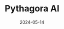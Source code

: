 ---  
layout: startup_page  
title: "Pythagora AI"  
id: "pythagora.ai"  
permalink: "/pythagoraaipythagora.ai05142024/"  
website: "https://pythagora.ai/"  
funding_round: ""  
funding_amount: "$4M"  
investors: "Y Combinator, Inovo, 500 Emerging Europe, Moonfire, Rebel, Uphonest Capital"  
about: "Pythagora AI is a Croatian startup that has developed the first complete AI developer capable of building apps through natural language interaction. It leverages LLMs and machine learning to automate developer workflows, streamlining tasks from debugging to code commits. This significantly reduces time-to-market for app development."  
markets: "AI, Software Development"  
hq: "San Francisco, California, United States"  
founded_year: "2023"  
linkedin: "https://www.linkedin.com/company/pythagora-gpt-pilot"  
twitter: "https://twitter.com/HiPythagora"  
instagram: ""  
facebook: ""  
crunchbase: "https://www.crunchbase.com/organization/pythagora"  
pitchbook: "https://pitchbook.com/profiles/company/531064-81"  

date_display: "14-May-2024"  
date: "2024-05-14"

# SEO Optimization  
meta_title: "Pythagora AI -  Funding ($4M)"  
meta_description: "Pythagora AI, Pythagora AI is a Croatian startup that has developed the first complete AI developer capable of building apps through natural language interaction. I..."  
meta_keywords: "Pythagora AI, AI, Software Development,  funding"  
canonical_url: "https://startup.projectstartups.com/pythagoraaipythagora.ai05142024/"  
---